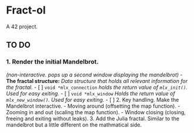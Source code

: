 # Fract-ol
A 42 project.

## TO DO
### 1. Render the initial Mandelbrot. 
*(non-interactive. pops up a second window displaying the mandelbrot)*
	- **The fractal structure:** *Data structure that holds all relevant information for the fractal.*
	- [ ] `void *mlx_connection` *holds the return value of `mlx_init()`. Used for easy exiting.*
	- [ ] `void *mlx_window` *Holds the return value of `mlx_new_window()`. Used for easy exiting.*
	- [ ] 
2. Key handling.
	Make the Mandelbrot interactive.
	- Moving around (offsetting the map function).
	- Zooming in and out (scaling the map function).
	- Window closing (closing, freeing and exiting without leaks).
3. Add the Julia fractal.
	Similar to the mandelbrot but a little different on the mathmatical side.
